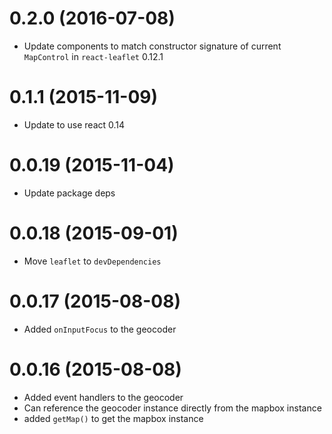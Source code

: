 # 0.2.0 (2016-07-08)

  * Update components to match constructor signature of current `MapControl` in `react-leaflet` 0.12.1

# 0.1.1 (2015-11-09)

  * Update to use react 0.14

# 0.0.19 (2015-11-04)

  * Update package deps

# 0.0.18 (2015-09-01)

  * Move `leaflet` to `devDependencies`

# 0.0.17 (2015-08-08)

  * Added `onInputFocus` to the geocoder

# 0.0.16 (2015-08-08)

  * Added event handlers to the geocoder
  * Can reference the geocoder instance directly from the mapbox instance
  * added `getMap()` to get the mapbox instance

